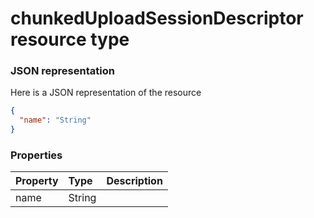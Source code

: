 # chunkedUploadSessionDescriptor resource type



### JSON representation

Here is a JSON representation of the resource

```json
{
  "name": "String"
}

```
### Properties
| Property	   | Type	|Description|
|:---------------|:--------|:----------|
|name|String||

<!-- uuid: 5884c9c0-5550-4ad5-ab0a-1c415c39b0b5
2015-10-09 17:20:40 UTC -->